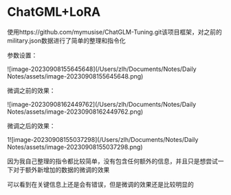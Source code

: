 # ChatGML+LoRA

使用https://github.com/mymusise/ChatGLM-Tuning.git该项目框架，对之前的military.json数据进行了简单的整理和指令化

参数设置：

![image-20230908155645648](/Users/zlh/Documents/Notes/Daily Notes/assets/image-20230908155645648.png)

微调之前的效果：

![image-20230908162449762](/Users/zlh/Documents/Notes/Daily Notes/assets/image-20230908162449762.png)

微调之后的效果：

1![image-20230908155037298](/Users/zlh/Documents/Notes/Daily Notes/assets/image-20230908155037298.png)

因为我自己整理的指令都比较简单，没有包含任何额外的信息，并且只是想尝试一下对于额外新增加的数据的微调的效果

可以看到在关键信息上还是会有错误，但是微调的效果还是比较明显的